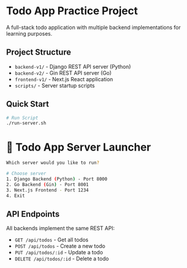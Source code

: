 # Todo App Practice Project

A full-stack todo application with multiple backend implementations for learning purposes.

## Project Structure

- `backend-v1/` - Django REST API server (Python)
- `backend-v2/` - Gin REST API server (Go)
- `frontend-v1/` - Next.js React application
- `scripts/` - Server startup scripts

## Quick Start

```bash
# Run Script
./run-server.sh
```

# 🚀 Todo App Server Launcher

```bash
Which server would you like to run?

# Choose server
1. Django Backend (Python) - Port 8000
2. Go Backend (Gin) - Port 8001
3. Next.js Frontend - Port 1234
4. Exit
```

## API Endpoints

All backends implement the same REST API:

- `GET /api/todos` - Get all todos
- `POST /api/todos` - Create a new todo
- `PUT /api/todos/:id` - Update a todo
- `DELETE /api/todos/:id` - Delete a todo
